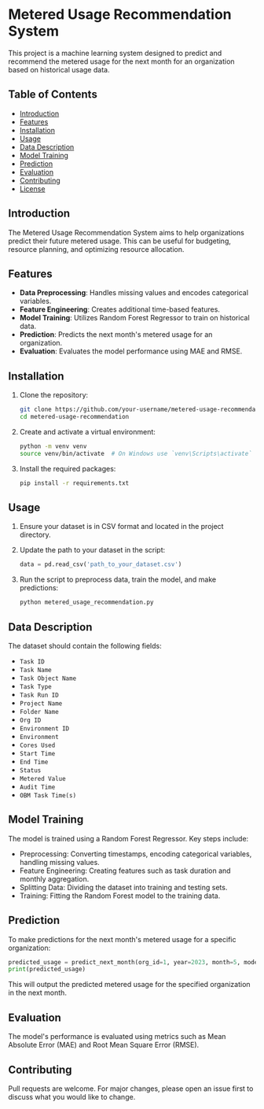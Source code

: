 # Metered Usage Recommendation System

This project is a machine learning system designed to predict and recommend the metered usage for the next month for an organization based on historical usage data.

## Table of Contents

- [Introduction](#introduction)
- [Features](#features)
- [Installation](#installation)
- [Usage](#usage)
- [Data Description](#data-description)
- [Model Training](#model-training)
- [Prediction](#prediction)
- [Evaluation](#evaluation)
- [Contributing](#contributing)
- [License](#license)

## Introduction

The Metered Usage Recommendation System aims to help organizations predict their future metered usage. This can be useful for budgeting, resource planning, and optimizing resource allocation.

## Features

- **Data Preprocessing**: Handles missing values and encodes categorical variables.
- **Feature Engineering**: Creates additional time-based features.
- **Model Training**: Utilizes Random Forest Regressor to train on historical data.
- **Prediction**: Predicts the next month's metered usage for an organization.
- **Evaluation**: Evaluates the model performance using MAE and RMSE.

## Installation

1. Clone the repository:
    ```bash
    git clone https://github.com/your-username/metered-usage-recommendation.git
    cd metered-usage-recommendation
    ```

2. Create and activate a virtual environment:
    ```bash
    python -m venv venv
    source venv/bin/activate  # On Windows use `venv\Scripts\activate`
    ```

3. Install the required packages:
    ```bash
    pip install -r requirements.txt
    ```

## Usage

1. Ensure your dataset is in CSV format and located in the project directory.

2. Update the path to your dataset in the script:
    ```python
    data = pd.read_csv('path_to_your_dataset.csv')
    ```

3. Run the script to preprocess data, train the model, and make predictions:
    ```python
    python metered_usage_recommendation.py
    ```

## Data Description

The dataset should contain the following fields:

- `Task ID`
- `Task Name`
- `Task Object Name`
- `Task Type`
- `Task Run ID`
- `Project Name`
- `Folder Name`
- `Org ID`
- `Environment ID`
- `Environment`
- `Cores Used`
- `Start Time`
- `End Time`
- `Status`
- `Metered Value`
- `Audit Time`
- `OBM Task Time(s)`

## Model Training

The model is trained using a Random Forest Regressor. Key steps include:

- Preprocessing: Converting timestamps, encoding categorical variables, handling missing values.
- Feature Engineering: Creating features such as task duration and monthly aggregation.
- Splitting Data: Dividing the dataset into training and testing sets.
- Training: Fitting the Random Forest model to the training data.

## Prediction

To make predictions for the next month's metered usage for a specific organization:

```python
predicted_usage = predict_next_month(org_id=1, year=2023, month=5, model=model, data=monthly_usage)
print(predicted_usage)
```
This will output the predicted metered usage for the specified organization in the next month.

## Evaluation

The model's performance is evaluated using metrics such as Mean Absolute Error (MAE) and Root Mean Square Error (RMSE).

## Contributing

Pull requests are welcome. For major changes, please open an issue first to discuss what you would like to change.


